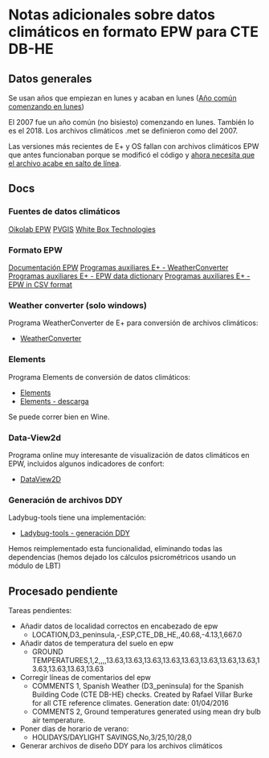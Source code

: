 # Notas adicionales sobre datos climáticos en formato EPW para CTE DB-HE

## Datos generales

Se usan años que empiezan en lunes y acaban en lunes ([Año común comenzando en lunes](https://es.wikipedia.org/wiki/Anexo:A%C3%B1o_com%C3%BAn_comenzado_en_lunes))

El 2007 fue un año común (no bisiesto) comenzando en lunes. También lo es el 2018. Los archivos climáticos .met se definieron como del 2007.

Las versiones más recientes de E+ y OS fallan con archivos climáticos EPW que antes funcionaban porque se modificó el código y [ahora necesita que el archivo acabe en salto de línea](https://github.com/NREL/EnergyPlus/issues/10064).

## Docs

### Fuentes de datos climáticos

[Oikolab EPW](https://weatherdownloader.oikolab.com/downloader)
[PVGIS](https://re.jrc.ec.europa.eu/pvg_tools/es/)
[White Box Technologies](http://weather.whiteboxtechnologies.com)

### Formato EPW

[Documentación EPW](https://climate.onebuilding.org/papers/EnergyPlus_Weather_File_Format.pdf)
[Programas auxiliares E+ - WeatherConverter](https://bigladdersoftware.com/epx/docs/23-1/auxiliary-programs/index.html)
[Programas auxiliares E+ - EPW data dictionary](https://bigladdersoftware.com/epx/docs/23-1/auxiliary-programs/energyplus-weather-file-epw-data-dictionary.html)
[Programas auxiliares E+ - EPW in CSV format](https://bigladdersoftware.com/epx/docs/23-1/auxiliary-programs/epw-csv-format-in-out.html)

### Weather converter (solo windows)

Programa WeatherConverter de E+ para conversión de archivos climáticos:

- [WeatherConverter](https://github.com/NREL/EnergyPlus/tree/develop/bin/WeatherConverter)

### Elements

Programa Elements de conversión de datos climáticos:

- [Elements](https://bigladdersoftware.com/projects/elements/)
- [Elements - descarga](https://bigladdersoftware.com/projects/elements/downloads.html)

Se puede correr bien en Wine.

### Data-View2d

Programa online muy interesante de visualización de datos climáticos en EPW, incluidos algunos indicadores de confort:

- [DataView2D](https://drajmarsh.bitbucket.io/data-view2d.html)

### Generación de archivos DDY

Ladybug-tools tiene una implementación:

- [Ladybug-tools - generación DDY](https://github.com/ladybug-tools/ladybug-grasshopper/blob/master/ladybug_grasshopper/src/LB%20EPW%20to%20DDY.py)

Hemos reimplementado esta funcionalidad, eliminando todas las dependencias (hemos dejado los cálculos psicrométricos usando un módulo de LBT)

## Procesado pendiente

Tareas pendientes:

- Añadir datos de localidad correctos en encabezado de epw
  - LOCATION,D3_peninsula,-,ESP,CTE_DB_HE,,40.68,-4.13,1,667.0
- Añadir datos de temperatura del suelo en epw
  - GROUND TEMPERATURES,1,2,,,,13.63,13.63,13.63,13.63,13.63,13.63,13.63,13.63,13.63,13.63,13.63,13.63
- Corregir líneas de comentarios del epw
  - COMMENTS 1, Spanish Weather (D3_peninsula) for the Spanish Building Code (CTE DB-HE) checks. Created by Rafael Villar Burke for all CTE reference climates. Generation date: 01/04/2016
  - COMMENTS 2, Ground temperatures generated using mean dry bulb air temperature.
- Poner días de horario de verano:
  - HOLIDAYS/DAYLIGHT SAVINGS,No,3/25,10/28,0
- Generar archivos de diseño DDY para los archivos climáticos

